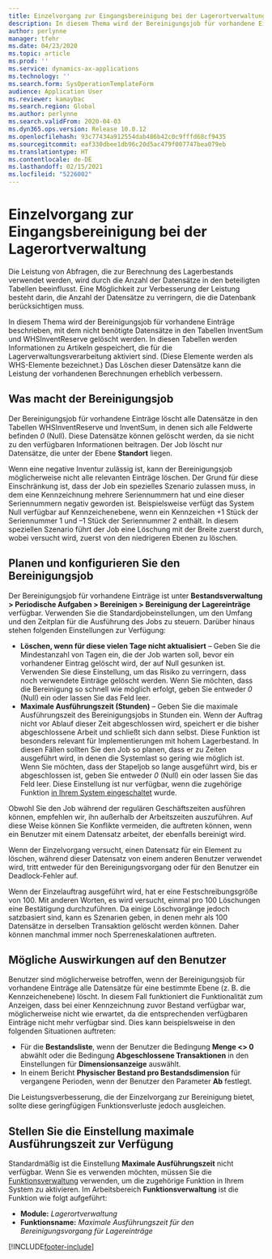 ```yaml
---
title: Einzelvorgang zur Eingangsbereinigung bei der Lagerortverwaltung
description: In diesem Thema wird der Bereinigungsjob für vorhandene Einträge beschrieben, mit dem die Systemleistung verbessert werden kann, indem verwandte, aber nicht benötigte Datensätze identifiziert und gelöscht werden.
author: perlynne
manager: tfehr
ms.date: 04/23/2020
ms.topic: article
ms.prod: ''
ms.service: dynamics-ax-applications
ms.technology: ''
ms.search.form: SysOperationTemplateForm
audience: Application User
ms.reviewer: kamaybac
ms.search.region: Global
ms.author: perlynne
ms.search.validFrom: 2020-04-03
ms.dyn365.ops.version: Release 10.0.12
ms.openlocfilehash: 93c77434a912554dab486b42c0c9fffd68cf9435
ms.sourcegitcommit: eaf330dbee1db96c20d5ac479f007747bea079eb
ms.translationtype: HT
ms.contentlocale: de-DE
ms.lasthandoff: 02/15/2021
ms.locfileid: "5226002"
---
```

# <a name="warehouse-management-on-hand-entries-cleanup-job"></a>Einzelvorgang zur Eingangsbereinigung bei der Lagerortverwaltung

Die Leistung von Abfragen, die zur Berechnung des Lagerbestands verwendet werden, wird durch die Anzahl der Datensätze in den beteiligten Tabellen beeinflusst. Eine Möglichkeit zur Verbesserung der Leistung besteht darin, die Anzahl der Datensätze zu verringern, die die Datenbank berücksichtigen muss.

In diesem Thema wird der Bereinigungsjob für vorhandene Einträge beschrieben, mit dem nicht benötigte Datensätze in den Tabellen InventSum und WHSInventReserve gelöscht werden. In diesen Tabellen werden Informationen zu Artikeln gespeichert, die für die Lagerverwaltungsverarbeitung aktiviert sind. (Diese Elemente werden als WHS-Elemente bezeichnet.) Das Löschen dieser Datensätze kann die Leistung der vorhandenen Berechnungen erheblich verbessern.

## <a name="what-the-cleanup-job-does"></a>Was macht der Bereinigungsjob

Der Bereinigungsjob für vorhandene Einträge löscht alle Datensätze in den Tabellen WHSInventReserve und InventSum, in denen sich alle Feldwerte befinden *0* (Null). Diese Datensätze können gelöscht werden, da sie nicht zu den verfügbaren Informationen beitragen. Der Job löscht nur Datensätze, die unter der Ebene **Standort** liegen.

Wenn eine negative Inventur zulässig ist, kann der Bereinigungsjob möglicherweise nicht alle relevanten Einträge löschen. Der Grund für diese Einschränkung ist, dass der Job ein spezielles Szenario zulassen muss, in dem eine Kennzeichnung mehrere Seriennummern hat und eine dieser Seriennummern negativ geworden ist. Beispielsweise verfügt das System Null verfügbar auf Kennzeichenebene, wenn ein Kennzeichen +1 Stück der Seriennummer 1 und –1 Stück der Seriennummer 2 enthält. In diesem speziellen Szenario führt der Job eine Löschung mit der Breite zuerst durch, wobei versucht wird, zuerst von den niedrigeren Ebenen zu löschen.

## <a name="schedule-and-configure-the-cleanup-job"></a>Planen und konfigurieren Sie den Bereinigungsjob

Der Bereinigungsjob für vorhandene Einträge ist unter **Bestandsverwaltung \> Periodische Aufgaben \> Bereinigen \> Bereinigung der Lagereinträge** verfügbar. Verwenden Sie die Standardjobeinstellungen, um den Umfang und den Zeitplan für die Ausführung des Jobs zu steuern. Darüber hinaus stehen folgenden Einstellungen zur Verfügung:

- **Löschen, wenn für diese vielen Tage nicht aktualisiert** – Geben Sie die Mindestanzahl von Tagen ein, die der Job warten soll, bevor ein vorhandener Eintrag gelöscht wird, der auf Null gesunken ist. Verwenden Sie diese Einstellung, um das Risiko zu verringern, dass noch verwendete Einträge gelöscht werden. Wenn Sie möchten, dass die Bereinigung so schnell wie möglich erfolgt, geben Sie entweder *0* (Null) ein oder lassen Sie das Feld leer.
- **Maximale Ausführungszeit (Stunden)** – Geben Sie die maximale Ausführungszeit des Bereinigungsjobs in Stunden ein. Wenn der Auftrag nicht vor Ablauf dieser Zeit abgeschlossen wird, speichert er die bisher abgeschlossene Arbeit und schließt sich dann selbst. Diese Funktion ist besonders relevant für Implementierungen mit hohem Lagerbestand. In diesen Fällen sollten Sie den Job so planen, dass er zu Zeiten ausgeführt wird, in denen die Systemlast so gering wie möglich ist. Wenn Sie möchten, dass der Stapeljob so lange ausgeführt wird, bis er abgeschlossen ist, geben Sie entweder *0* (Null) ein oder lassen Sie das Feld leer. Diese Einstellung ist nur verfügbar, wenn die zugehörige Funktion [in Ihrem System eingeschaltet](#max-execution-time) wurde.

Obwohl Sie den Job während der regulären Geschäftszeiten ausführen können, empfehlen wir, ihn außerhalb der Arbeitszeiten auszuführen. Auf diese Weise können Sie Konflikte vermeiden, die auftreten können, wenn ein Benutzer mit einem Datensatz arbeitet, der ebenfalls bereinigt wird.

Wenn der Einzelvorgang versucht, einen Datensatz für ein Element zu löschen, während dieser Datensatz von einem anderen Benutzer verwendet wird, tritt entweder für den Bereinigungsvorgang oder für den Benutzer ein Deadlock-Fehler auf.

Wenn der Einzelauftrag ausgeführt wird, hat er eine Festschreibungsgröße von 100. Mit anderen Worten, es wird versucht, einmal pro 100 Löschungen eine Bestätigung durchzuführen. Da einige Löschvorgänge jedoch satzbasiert sind, kann es Szenarien geben, in denen mehr als 100 Datensätze in derselben Transaktion gelöscht werden können. Daher können manchmal immer noch Sperreneskalationen auftreten.

## <a name="possible-user-impact"></a>Mögliche Auswirkungen auf den Benutzer

Benutzer sind möglicherweise betroffen, wenn der Bereinigungsjob für vorhandene Einträge alle Datensätze für eine bestimmte Ebene (z. B. die Kennzeichenebene) löscht. In diesem Fall funktioniert die Funktionalität zum Anzeigen, dass bei einer Kennzeichnung zuvor Bestand verfügbar war, möglicherweise nicht wie erwartet, da die entsprechenden verfügbaren Einträge nicht mehr verfügbar sind. Dies kann beispielsweise in den folgenden Situationen auftreten:

- Für die **Bestandsliste**, wenn der Benutzer die Bedingung **Menge \<\> 0** abwählt oder die Bedingung **Abgeschlossene Transaktionen** in den Einstellungen für **Dimensionsanzeige** auswählt.
- In einem Bericht **Physischer Bestand pro Bestandsdimension** für vergangene Perioden, wenn der Benutzer den Parameter **Ab** festlegt.

Die Leistungsverbesserung, die der Einzelvorgang zur Bereinigung bietet, sollte diese geringfügigen Funktionsverluste jedoch ausgleichen.

## <a name="make-the-maximum-execution-time-setting-available"></a><a name="max-execution-time"></a>Stellen Sie die Einstellung maximale Ausführungszeit zur Verfügung

Standardmäßig ist die Einstellung **Maximale Ausführungszeit** nicht verfügbar. Wenn Sie es verwenden möchten, müssen Sie die [Funktionsverwaltung](../../fin-ops-core/fin-ops/get-started/feature-management/feature-management-overview.md) verwenden, um die zugehörige Funktion in Ihrem System zu aktivieren. Im Arbeitsbereich **Funktionsverwaltung** ist die Funktion wie folgt aufgeführt:

- **Module:** *Lagerortverwaltung*
- **Funktionsname:** *Maximale Ausführungszeit für den Bereinigungsvorgang für Lagereinträge*


[!INCLUDE[footer-include](../../includes/footer-banner.md)]
